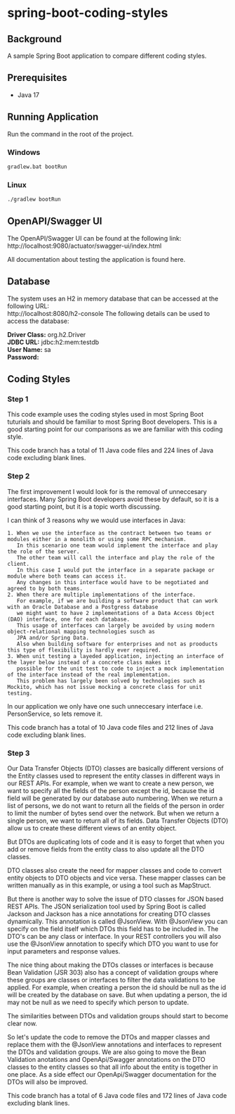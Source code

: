 # spring-boot-coding-styles

## Background
A sample Spring Boot application to compare different coding styles.

## Prerequisites
- Java 17

## Running Application
Run the command in the root of the project.
### Windows
```bash
gradlew.bat bootRun
 ```
### Linux
```bash
./gradlew bootRun
```

## OpenAPI/Swagger UI
The OpenAPI/Swagger UI can be found at the following link:
http://localhost:9080/actuator/swagger-ui/index.html

All documentation about testing the application is found here.

## Database
The system uses an H2 in memory database that can be accessed at the following URL:  
http://localhost:8080/h2-console
The following details can be used to access the database:

**Driver Class:** org.h2.Driver  
**JDBC URL:** jdbc:h2:mem:testdb  
**User Name:** sa  
**Password:** 

## Coding Styles

### Step 1

This code example uses the coding styles used in most Spring Boot tuturials and should be familiar to most Spring Boot developers. 
This is a good starting point for our comparisons as we are familiar with this coding style.

This code branch has a total of 11 Java code files and 224 lines of Java code excluding blank lines.

### Step 2

The first improvement I would look for is the removal of unneccesary interfaces.
Many Spring Boot developers avoid these by default, so it is a good starting point, but it is a topic worth discussing.

I can think of 3 reasons why we would use interfaces in Java:

    1. When we use the interface as the contract between two teams or modules either in a monolith or using some RPC mechanism.
       In this scenario one team would implement the interface and play the role of the server.
       The other team will call the interface and play the role of the client.
       In this case I would put the interface in a separate package or module where both teams can access it.
       Any changes in this interface would have to be negotiated and agreed to by both teams.
    2. When there are multiple implementations of the interface.
       For example, if we are building a software product that can work with an Oracle Database and a Postgress database
       we might want to have 2 implementations of a Data Access Object (DAO) interface, one for each database.
       This usage of interfaces can largely be avoided by using modern object-relational mapping technologies susch as
       JPA and/or Spring Data.
       Also when building software for enterprises and not as prooducts this type of flexibility is hardly ever required.
    3. When unit testing a layeded application, injecting an interface of the layer below instead of a concrete class makes it
       possible for the unit test to code to inject a mock implementation of the interface instead of the real implementation.
       This problem has largely been solved by technologies such as Mockito, which has not issue mocking a concrete class for unit testing.

In our application we only have one such unneccesary interface i.e. PersonService, so lets remove it.

This code branch has a total of 10 Java code files and 212 lines of Java code excluding blank lines.

### Step 3

Our Data Transfer Objects (DTO) classes are basically different versions of the Entity classes used to represent the entity classes in different ways in our REST APIs.
For example, when we want to create a new person, we want to specify all the fields of the person except the id, because the id field will be generated by our database auto numbering. When we return a list of persons, we do not want to return all the fields of the person in order to limit the number of bytes send over the network. But when we return a single person, we want to return all of its fields.
Data Transfer Objects (DTO) allow us to create these different views of an entity object.

But DTOs are duplicating lots of code and it is easy to forget that when you add or remove fields from the entity class to also update all the DTO classes.

DTO classes also create the need for mapper classes and code to convert entity objects to DTO objects and vice versa. These mapper classes can be written manually as in this example, or using a tool such as MapStruct.

But there is another way to solve the issue of DTO classes for JSON based REST APIs. The JSON serialization tool used by Spring Boot is called Jackson and Jackson has a nice annotations for creating DTO classes dynamically. This annotation is called @JsonView. With @JsonView you can specify on the field itself which DTOs this field has to be included in. The DTO's can be any class or interface. In your REST controllers you will also use the @JsonView annotation to specify which DTO you want to use for input parameters and response values.

The nice thing about making the DTOs classes or interfaces is because Bean Validation (JSR 303) also has a concept of validation groups where these groups are classes or interfaces to filter the data validations to be applied.
For example, when creating a person the id should be null as the id will be created by the database on save. But when updating a person, the id may not be null as we need to specify which person to update.

The similarities between DTOs and validation groups should start to become clear now.

So let's update the code to remove the DTOs and mapper classes and replace them with the @JsonView annotations and interfaces to represent the DTOs and validation groups. We are also going to move the Bean Validation anotations and OpenApi/Swagger annotations on the DTO classes to the entity classes so that all info about the entity is together in one place. As a side effect our OpenApi/Swagger documentation for the DTOs will also be improved.

This code branch has a total of 6 Java code files and 172 lines of Java code excluding blank lines.
